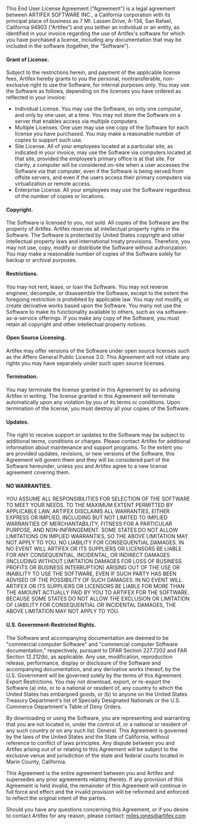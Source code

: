 This End User License Agreement (“Agreement”) is a legal agreement between ARTIFEX SOFTWARE INC., a California corporation with its principal place of business as 7 Mt. Lassen Drive, A-134, San Rafael, California 94903 (“Artifex”) and you (either an individual or an entity, as identified in your invoice regarding the use of Artifex's software for which you have purchased a license, including any documentation that may be included in the software (together, the “Software”). 

#### Grant of License. 
Subject to the restrictions herein, and payment of the applicable license fees, Artifex hereby grants to you the personal, nontransferable, non-exclusive right to use the Software, for internal purposes only. You may use the Software as follows, depending on the licenses you have ordered as reflected in your invoice: 

* Individual License. You may use the Software, on only one computer, and only by one user, at a time. You may not store the Software on a server that enables access via multiple computers. 
* Multiple Licenses. One user may use one copy of the Software for each license you have purchased. You may make a reasonable number of copies to support such use. 
* Site License. All of your employees located at a particular site, as indicated in your invoice, may use the Software via computers located at that site, provided the employee’s primary office is at that site. For clarity, a computer will be considered on-site when a user accesses the Software via that computer, even if the Software is being served from offsite servers, and even if the users access their primary computers via virtualization or remote access. 
* Enterprise License. All your employees may use the Software regardless of the number of copies or locations. 

#### Copyright. 
The Software is licensed to you, not sold. All copies of the Software are the property of Artifex. Artifex reserves all intellectual property rights in the Software. The Software is protected by United States copyright and other intellectual property laws and international treaty provisions. Therefore, you may not use, copy, modify or distribute the Software without authorization. You may make a reasonable number of copies of the Software solely for backup or archival purposes. 

#### Restrictions. 
You may not rent, lease, or loan the Software. You may not reverse engineer, decompile, or disassemble the Software, except to the extent the foregoing restriction is prohibited by applicable law. You may not modify, or create derivative works based upon the Software. You many not use the Software to make its functionality available to others, such as via software-as-a-service offerings. If you make any copy of the Software, you must retain all copyright and other intellectual property notices. 

#### Open Source Licensing. 
Artifex may offer versions of the Software under open source licenses such as the Affero General Public License 3.0. This Agreement will not vitiate any rights you may have separately under such open source licenses. 

#### Termination. 
You may terminate the license granted in this Agreement by so advising Artifex in writing. The license granted in this Agreement will terminate automatically upon any violation by you of its terms or conditions. Upon termination of the license, you must destroy all your copies of the Software. 

#### Updates. 
The right to receive support or updates to the Software may be subject to additional terms, conditions or charges. Please contact Artifex for additional information about maintenance and support programs. To the extent you are provided updates, revisions, or new versions of the Software, this Agreement will govern them and they will be considered part of the Software hereunder, unless you and Artifex agree to a new license agreement covering them. 

#### NO WARRANTIES. 
YOU ASSUME ALL RESPONSIBILITIES FOR SELECTION OF THE SOFTWARE TO MEET YOUR NEEDS. TO THE MAXIMUM EXTENT PERMITTED BY APPLICABLE LAW, ARTIFEX DISCLAIMS ALL WARRANTIES, EITHER EXPRESS OR IMPLIED, INCLUDING BUT NOT LIMITED TO IMPLIED WARRANTIES OF MERCHANTABILITY, FITNESS FOR A PARTICULAR PURPOSE, AND NON-INFRINGEMENT. SOME STATES DO NOT ALLOW LIMITATIONS ON IMPLIED WARRANTIES, SO THE ABOVE LIMITATION MAY NOT APPLY TO YOU. NO LIABILITY FOR CONSEQUENTIAL DAMAGES. IN NO EVENT WILL ARTIFEX OR ITS SUPPLIERS OR LICENSORS BE LIABLE FOR ANY CONSEQUENTIAL, INCIDENTAL, OR INDIRECT DAMAGES (INCLUDING WITHOUT LIMITATION DAMAGES FOR LOSS OF BUSINESS PROFITS OR BUSINESS INTERRUPTION) ARISING OUT OF THE USE OR INABILITY TO USE THE SOFTWARE, EVEN IF SUCH PARTY HAS BEEN ADVISED OF THE POSSIBILITY OF SUCH DAMAGES. IN NO EVENT WILL ARTIFEX OR ITS SUPPLIERS OR LICENSORS BE LIABLE FOR MORE THAN THE AMOUNT ACTUALLY PAID BY YOU TO ARTIFEX FOR THE SOFTWARE. BECAUSE SOME STATES DO NOT ALLOW THE EXCLUSION OR LIMITATION OF LIABILITY FOR CONSEQUENTIAL OR INCIDENTAL DAMAGES, THE ABOVE LIMITATION MAY NOT APPLY TO YOU. 

#### U.S. Government-Restricted Rights. 
The Software and accompanying documentation are deemed to be "commercial computer Software" and "commercial computer Software documentation," respectively, pursuant to DFAR Section 227.7202 and FAR Section 12.212(b), as applicable. Any use, modification, reproduction release, performance, display or disclosure of the Software and accompanying documentation, and any derivative works thereof, by the U.S. Government will be governed solely by the terms of this Agreement. Export Restrictions. You may not download, export, or re-export the Software (a) into, or to a national or resident of, any country to which the United States has embargoed goods, or (b) to anyone on the United States Treasury Department's list of Specially Designated Nationals or the U.S. Commerce Department's Table of Deny Orders. 

By downloading or using the Software, you are representing and warranting that you are not located in, under the control of, or a national or resident of any such country or on any such list. General. This Agreement is governed by the laws of the United States and the State of California, without reference to conflict of laws principles. Any dispute between you and Artifex arising out of or relating to this Agreement will be subject to the exclusive venue and jurisdiction of the state and federal courts located in Marin County, California. 

This Agreement is the entire agreement between you and Artifex and supersedes any prior agreements relating thereto. If any provision of this Agreement is held invalid, the remainder of this Agreement will continue in full force and effect and the invalid provision will be reformed and enforced to reflect the original intent of the parties. 

Should you have any questions concerning this Agreement, or if you desire to contact Artifex for any reason, please contact: miles.jones@artifex.com 
